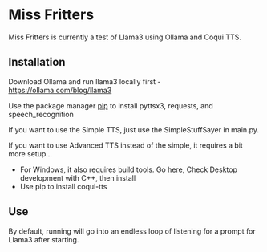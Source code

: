 # Miss Fritters

Miss Fritters is currently a test of Llama3 using Ollama and Coqui TTS.

## Installation

Download Ollama and run llama3 locally first - https://ollama.com/blog/llama3

Use the package manager [pip](https://pip.pypa.io/en/stable/) to install pyttsx3, requests, and speech_recognition

If you want to use the Simple TTS, just use the SimpleStuffSayer in main.py.

If you want to use Advanced TTS instead of the simple, it requires a bit more setup...

- For Windows, it also requires build tools. Go [here](https://visualstudio.microsoft.com/visual-cpp-build-tools/), Check Desktop development with C++, then install
- Use pip to install coqui-tts

## Use

By default, running will go into an endless loop of listening for a prompt for Llama3 after starting.
